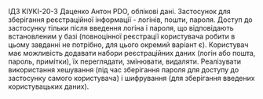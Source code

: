ІДЗ
КІУКІ-20-3
Даценко Антон
PDO, облікові дані. Застосунок для зберігання реєстраційної інформації - логінів, пошти, пароля. Доступ до застосунку тільки після введення логіна і пароля, що відповідають встановленим у базі (повноцінної реєстрації користувача робити в цьому завданні не потрібно, для цього окремий варіант є). Користувач має можливість додавати набори реєстраційних даних (логін або пошта, пароль, примітки), їх переглядати, змінювати, видаляти. Реалізувати використання хешування (під час зберігання пароля для доступу до застосунку самого користувача) і шифрування (для зберігання введених користувацьких даних).
